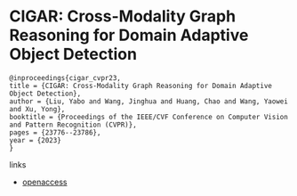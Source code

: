 # CIGAR: Cross-Modality Graph Reasoning for Domain Adaptive Object Detection

```
@inproceedings{cigar_cvpr23,
title = {CIGAR: Cross-Modality Graph Reasoning for Domain Adaptive Object Detection},
author = {Liu, Yabo and Wang, Jinghua and Huang, Chao and Wang, Yaowei and Xu, Yong},
booktitle = {Proceedings of the IEEE/CVF Conference on Computer Vision and Pattern Recognition (CVPR)},
pages = {23776--23786},
year = {2023}
}
```

links
- [openaccess](http://openaccess.thecvf.com//content/CVPR2023/html/Liu_CIGAR_Cross-Modality_Graph_Reasoning_for_Domain_Adaptive_Object_Detection_CVPR_2023_paper.html)
